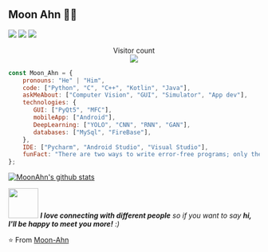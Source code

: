 ## Moon Ahn 👨‍🚀
[![](https://img.shields.io/badge/Gmail-munantoyou%40gmail.com-white)](https://mail.google.com/mail/u/0/?tab=km#inbox)
[![](https://img.shields.io/badge/Blog-Moon_ahn-orange)](https://moon-ahn.tistory.com/)
[![](https://img.shields.io/badge/KakaoTalk-kicest-yellow)]()

<p align="center"> 
  Visitor count<br>
  <img src="https://profile-counter.glitch.me/Moon-ahn/count.svg" />
</p>



```javascript
const Moon_Ahn = {
    pronouns: "He" | "Him",
    code: ["Python", "C", "C++", "Kotlin", "Java"],
    askMeAbout: ["Computer Vision", "GUI", "Simulator", "App dev"],
    technologies: {
       GUI: ["PyQt5", "MFC"],
       mobileApp: ["Android"],
       DeepLearning: ["YOLO", "CNN", "RNN", "GAN"],
       databases: ["MySql", "FireBase"],
    },
    IDE: ["Pycharm", "Android Studio", "Visual Studio"],
    funFact: "There are two ways to write error-free programs; only the third one works"
};
```
[![MoonAhn's github stats](https://github-readme-stats.vercel.app/api?username=Moon-Ahn&show_icons=true&theme=merko&hide=["contribs","issues"])](https://github.com/Moon-Ahn)

<img src="https://media.giphy.com/media/LnQjpWaON8nhr21vNW/giphy.gif" width="60"> <em><b>I love connecting with different people</b> so if you want to say <b>hi, I'll be happy to meet you more!</b> :)</em>

⭐️ From [Moon-Ahn](https://github.com/Moon-Ahn)
